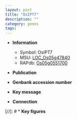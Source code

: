 ```yaml
---
layout: post
title: "OsIPT7"
description: ""
category: genes
tags: 
---
```


* **Information**  
    + Symbol: OsIPT7  
    + MSU: [LOC_Os05g47840](http://rice.uga.edu/cgi-bin/ORF_infopage.cgi?orf=LOC_Os05g47840)  
    + RAPdb: [Os05g0551700](http://rapdb.dna.affrc.go.jp/viewer/gbrowse_details/irgsp1?name=Os05g0551700)  

* **Publication**  

* **Genbank accession number**  

* **Key message**  

* **Connection**  

[//]: # * **Key figures**  


